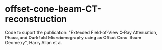 # offset-cone-beam-CT-reconstruction
Code to suport the publication: "Extended Field-of-View X-Ray Attenuation, Phase, and Darkfield Microtomography  using an Offset Cone-Beam Geometry", Harry Allan et al.
